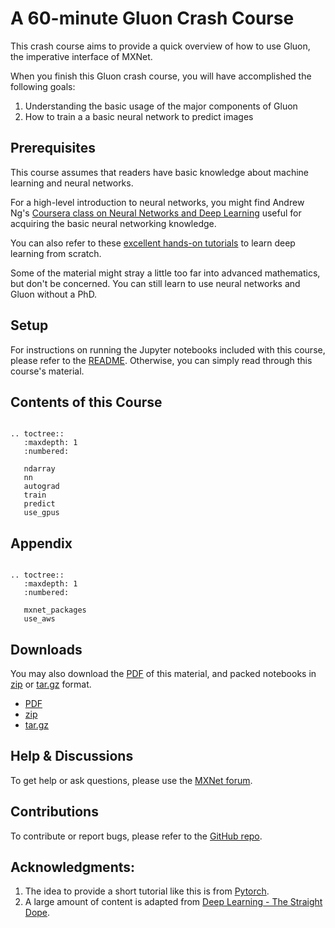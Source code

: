 # A 60-minute Gluon Crash Course

This crash course aims to provide a quick overview of how to use Gluon, the imperative interface of MXNet.

When you finish this Gluon crash course, you will have accomplished the following goals:

1. Understanding the basic usage of the major components of Gluon
2. How to train a a basic neural network to predict images


## Prerequisites
This course assumes that readers have basic knowledge about machine learning and neural networks.

For a high-level introduction to neural networks, you might find Andrew Ng's [Coursera class on Neural Networks and Deep Learning](https://www.coursera.org/learn/neural-networks-deep-learning) useful for acquiring the basic neural networking knowledge.

You can also refer to these
[excellent hands-on tutorials](http://gluon.mxnet.io/) to learn deep learning from scratch.

Some of the material might stray a little too far into advanced mathematics, but don't be concerned. You can still learn to use neural networks and Gluon without a PhD.

## Setup
For instructions on running the Jupyter notebooks included with this course, please refer to the [README](https://github.com/mli/gluon-crash-course/blob/master/README.md). Otherwise, you can simply read through this course's material.


## Contents of this Course

```eval_rst

.. toctree::
   :maxdepth: 1
   :numbered:

   ndarray
   nn
   autograd
   train
   predict
   use_gpus
```

## Appendix

```eval_rst

.. toctree::
   :maxdepth: 1
   :numbered:

   mxnet_packages
   use_aws

```

## Downloads
You may also download the [PDF](gluon_crash_course.pdf) of this material, and packed
notebooks in [zip](gluon_crash_course.zip) or
[tar.gz](gluon_crash_course.tar.gz) format.
* [PDF](gluon_crash_course.pdf)
* [zip](gluon_crash_course.zip)
* [tar.gz](gluon_crash_course.tar.gz)


## Help & Discussions
To get help or ask questions, please use the [MXNet forum](https://discuss.mxnet.io/).


## Contributions
To contribute or report bugs, please refer to the [GitHub repo](https://github.com/mli/gluon-crash-course).


## Acknowledgments:
1. The idea to provide a short tutorial like this is from [Pytorch](http://pytorch.org/tutorials/beginner/deep_learning_60min_blitz.html).
1. A large amount of content is adapted from [Deep Learning - The Straight Dope](http://gluon.mxnet.io/).
